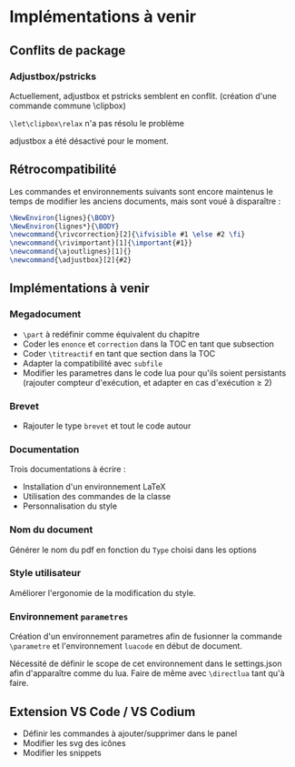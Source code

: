 # Implémentations à venir

## Conflits de package

### Adjustbox/pstricks

Actuellement, adjustbox et pstricks semblent en conflit. (création d'une commande commune \clipbox)

```\let\clipbox\relax```  n'a pas résolu le problème
 
 

adjustbox a été désactivé pour le moment.

## Rétrocompatibilité

Les commandes et environnements suivants sont encore maintenus le temps de modifier les anciens documents, mais sont voué à disparaître :

```latex
\NewEnviron{lignes}{\BODY}
\NewEnviron{lignes*}{\BODY}
\newcommand{\rivcorrection}[2]{\ifvisible #1 \else #2 \fi}
\newcommand{\rivimportant}[1]{\important{#1}}
\newcommand{\ajoutlignes}[1]{}
\newcommand{\adjustbox}[2]{#2}
```
## Implémentations à venir

### Megadocument

- ```\part``` à redéfinir comme équivalent du chapitre
- Coder les ```enonce``` et ```correction``` dans la TOC en tant que subsection
- Coder ```\titreactif``` en tant que section dans la TOC
- Adapter la compatibilité avec ```subfile```
- Modifier les parametres dans le code lua pour qu'ils soient persistants (rajouter compteur d'exécution, et adapter en cas d'exécution $\geqslant$ 2)

### Brevet

- Rajouter le type ```brevet``` et tout le code autour

### Documentation

Trois documentations à écrire :
  - Installation d'un environnement LaTeX
  - Utilisation des commandes de la classe
  - Personnalisation du style

### Nom du document

Générer le nom du pdf en fonction du ```Type``` choisi dans les options

### Style utilisateur

Améliorer l'ergonomie de la modification du style.

### Environnement ```parametres```

Création d'un environnement parametres afin de fusionner la commande ```\parametre``` et l'environnement ```luacode``` en début de document. 

Nécessité de définir le scope de cet environnement dans le settings.json afin d'apparaître comme du lua. Faire de même avec ```\directlua``` tant qu'à faire.

## Extension VS Code / VS Codium

- Définir les commandes à ajouter/supprimer dans le panel
- Modifier les svg des icônes
- Modifier les snippets